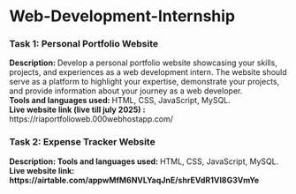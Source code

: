 # Web-Development-Internship 

<h3> Task 1: Personal Portfolio Website </h3> 
<b>Description: </b> Develop a personal portfolio website showcasing your skills, projects, and experiences 
as a web development intern. The website should serve as a platform to highlight your expertise, 
demonstrate your projects, and provide information about your journey as a web developer. <br>
<b> Tools and languages used: </b> HTML, CSS, JavaScript, MySQL. <br>
<b>Live website link (live till july 2025) : </b> https://riaportfolioweb.000webhostapp.com/ <br>

<h3> Task 2: Expense Tracker Website </h3> 
<b>Description: </b>
<b> Tools and languages used: </b> HTML, CSS, JavaScript, MySQL. <br>
<b>Live website link: https://airtable.com/appwMfM6NVLYaqJnE/shrEVdR1VI8G3VmYe <br>
